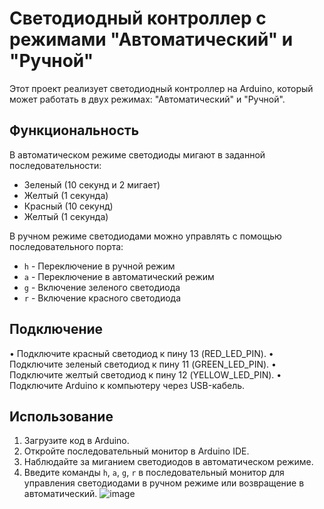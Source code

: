 # Светодиодный контроллер с режимами "Автоматический" и "Ручной"

Этот проект реализует светодиодный контроллер на Arduino, который может работать в двух режимах: "Автоматический" и "Ручной".

## Функциональность

В автоматическом режиме светодиоды мигают в заданной последовательности:

- Зеленый (10 секунд и 2 мигает)
- Желтый (1 секунда)
- Красный (10 секунд)
- Желтый (1 секунда)

В ручном режиме светодиодами можно управлять с помощью последовательного порта:

- `h` - Переключение в ручной режим
- `a` - Переключение в автоматический режим
- `g` - Включение зеленого светодиода
- `r` - Включение красного светодиода

## Подключение

• Подключите красный светодиод к пину 13 (RED_LED_PIN).
• Подключите зеленый светодиод к пину 11 (GREEN_LED_PIN).
• Подключите желтый светодиод к пину 12 (YELLOW_LED_PIN).
• Подключите Arduino к компьютеру через USB-кабель.



## Использование

1. Загрузите код в Arduino.
2. Откройте последовательный монитор в Arduino IDE.
3. Наблюдайте за миганием светодиодов в автоматическом режиме.
4. Введите команды `h`, `a`, `g`, `r` в последовательный монитор для управления светодиодами в ручном режиме или возвращение в автоматический.
![image](https://github.com/user-attachments/assets/f378675a-e4a0-419d-bfd0-6f010fa1a588)
